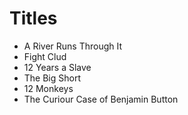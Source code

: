 # Titles
- A River Runs Through It
- Fight Clud
- 12 Years a Slave
- The Big Short
- 12 Monkeys
- The Curiour Case of Benjamin Button
